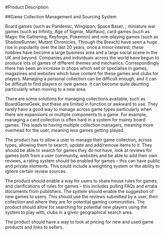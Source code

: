 #Product Description

##Game Collection Management and Sourcing System

Board games (such as Pandemic, Wingspan, Space Base), , miniature war games (such as
Infinity, Age of Sigmar, Malifaux), card games (such as Magic the Gathering, Keyforge,
Pokemon) and role-playing games (such as ShadowRunner, Mutant Chronicles, Through the
Breach) have seen a huge rise in popularity over the last 20 years, once a minor interest, these
hobbies have become a large business area and a large social scene in the UK and beyond.
Companies and individuals across the world have begun to produce lots of games of different
themes and mechanics. Correspondingly there has been an increase in shops which sell or
specialise in games, magazines and websites which have content for these games and clubs
for players. Managing a personal collection can be difficult enough, and it can be difficult to
find players or new games. It can become quite daunting particularly when moving to a new
area.

There are some solutions for managing collections available, such as BoardGameGeek, but
these are limited in function or awkward to use. They rarely have a good way to manage
across game types particularly when there are expansions or multiple components to a game.
For example, managing a card collection is often hard in a system for mainly board games.
This leads to having multiple collection managers, meaning more overhead for the user,
meaning less games getting played.

The product has to allow a user to manage their game collection, across types, allowing them
to search, update and add/remove items to it. They should be able to search for games they do
not have, look at reviews for games both from a user community, websites and be able to add
their own reviews, a rating system should be enabled for games – this can have public and
private elements. This could include a weighting system or the ability to ignore certain review
sources.

The product should enable a way for users to share house rules for games, and clarifications
of rules for games – this includes pulling FAQs and errata documents from publishers. The
system should enable the suggestion of new games to users. This should use the reviews
submitted by a user, their collection and where they are for potential gaming communities.
The product should allow for searching for potential new players using the system to play
with, clubs in a given geographical search area.

The product should have a way to look at pricing for new and used game products and links
to sellers. 